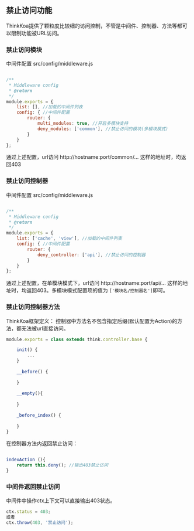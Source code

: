 ## 禁止访问功能

ThinkKoa提供了颗粒度比较细的访问控制，不管是中间件、控制器、方法等都可以限制功能被URL访问。

### 禁止访问模块

中间件配置  src/config/middleware.js

```js

/**
 * Middleware config
 * @return
 */
module.exports = {
    list: [], //加载的中间件列表
    config: { //中间件配置 
        router: {
            multi_modules: true, //开启多模块支持
            deny_modules: ['common'], //禁止访问的模块(多模块模式)
        }
    }
};
```
通过上述配置，url访问  http://hostname:port/common/... 这样的地址时，均返回403


### 禁止访问控制器

中间件配置  src/config/middleware.js

```js

/**
 * Middleware config
 * @return
 */
module.exports = {
    list: ['cache', 'view'], //加载的中间件列表
    config: { //中间件配置 
        router: {
            deny_controller: ['api'], //禁止访问的控制器
        }
    }
};
```
通过上述配置，在单模块模式下，url访问  http://hostname:port/api/... 这样的地址时，均返回403。多模块模式配置项的值为 `['模块名/控制器名']`即可。

### 禁止访问控制器方法

ThinkKoa框架定义： 控制器中方法名不包含指定后缀(默认配置为Action)的方法，都无法被url直接访问。

```js
module.exports = class extends think.controller.base {

	init() {
		...
	}
	
	__before() {
	
	}
	
	__empty(){
	
	}
	
	_before_index() {
	
	}
}

```

在控制器方法内返回禁止访问：

```js

indexAction (){
	return this.deny(); //输出403禁止访问
}
```

### 中间件返回禁止访问

中间件中操作ctx上下文可以直接输出403状态。

```js
ctx.status = 403;
或者
ctx.throw(403, '禁止访问');

```
